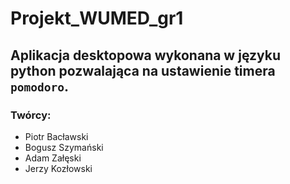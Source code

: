 # Projekt_WUMED_gr1


## Aplikacja desktopowa wykonana w języku python pozwalająca na ustawienie timera `pomodoro`. 



### Twórcy:
- Piotr Bacławski   
- Bogusz Szymański
- Adam Załęski
- Jerzy Kozłowski

